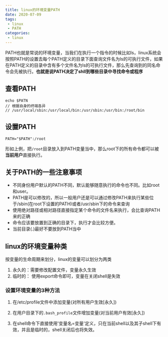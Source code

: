 ```yaml
---
title: linux的环境变量PATH
date: 2020-07-09
tags:
 - linux
 - PATH
categories: 
 - linux
---
```

PATH也就是常说的环境变量，当我们在执行一个指令的时候比如ls，linux系统会按照PATH的设置去每个PATH定义的目录下面查询文件名为ls的可执行文件，如果在PATH定义的目录中含有多个文件名为ls的可执行文件，那么先查询到的同名命令会先被执行。**也就是说PATH决定了shll到哪些目录中寻找命令或程序**
<!-- more -->
## 查看PATH
```
echo $PATN
// 根据自身的终端各异
// /usr/local/sbin:/usr/local/bin:/usr/sbin:/usr/bin:/root/bin 
```
## 设置PATH
```
PATH="$PATH":/root
```
形如上例，把`/root`目录放入到PATH变量当中，那么root下的所有命令都可以被**当前用户**直接执行。

## 关于PATH的一些注意事项
- 不同身份用户默认的PATH不同，默认能够随意执行的命令也不同。比如root和user。
- PATH是可以修改的，所以一般用户还是可以通过修改PATH来执行某些位于/sbin(在root下设置的PATH)或者/usr/sbin下的命令来查询
- 使用绝对路径或相对路径直接指定某个命令的文件名来执行，会比查询PATH来的正确
- 命令应该要放置到正确的目录下，执行才会比较方便。
- 当前目录(.)最好不要放到PATH当中

## linux的环境变量种类
按变量的生命周期来划分，linux的变量可以划分为两类
1. 永久的：需要修改配置文件，变量永久生效
2. 临时的： 使用export命令即可，变量在关闭shell是失效

### 设置环境变量的3种方法

1. 在/etc/profile文件中添加变量(对所有用户生效[永久])

2. 在用户目录下的`.bash_profile`文件增加变量(对当前用户有效[永久])

3. 在shell命令下直接使用'变量名=变量'定义，只在当前shell以及其子shell下有效，并且是临时的，shell关闭后也将失效。
